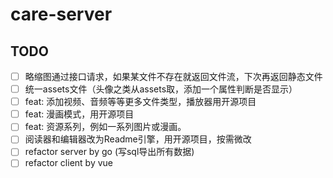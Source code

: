 # care-server

## TODO

- [ ] 略缩图通过接口请求，如果某文件不存在就返回文件流，下次再返回静态文件
- [ ] 统一assets文件（头像之类从assets取，添加一个属性判断是否显示）
- [ ] feat: 添加视频、音频等等更多文件类型，播放器用开源项目
- [ ] feat: 漫画模式，用开源项目
- [ ] feat: 资源系列，例如一系列图片或漫画。
- [ ] 阅读器和编辑器改为Readme引擎，用开源项目，按需微改
- [ ] refactor server by go (写sql导出所有数据)
- [ ] refactor client by vue